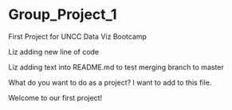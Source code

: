 # Group_Project_1
First Project for UNCC Data Viz Bootcamp

Liz adding new line of code

Liz adding text into README.md to test merging branch to master


What do you want to do as a project?
I want to add to this file.

Welcome to our first project!


